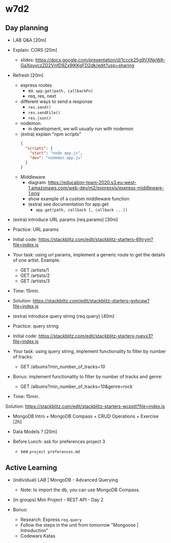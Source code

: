 

# w7d2

<!--
notes:
- include "req.params" + "req.query" today (w7d2 workload is not very high)
-->


## Day planning

- LAB Q&A [20m]

- Explain: CORS [20m]
  - slides: https://docs.google.com/presentation/d/1ccck25g9VXNxWA-GaXquyczZD2VnfD9Zx9lKKgFD2dk/edit?usp=sharing

  <!-- @todo: improve slides cors -->


- Refresh [20m]
  - express routes
    - ex. `app.get(path, callbackFn)`
    - req, res, next
  - different ways to send a response
    - `res.send()`
    - `res.sendFile()`
    - `res.json()`
  - nodemon
    - in development, we will usually run with nodemon
  - (extra) explain "npm scripts"
    ```json
    {
      "scripts": {
        "start": "node app.js",
        "dev": "nodemon app.js"
      }
    }
    ```
  - Middleware
    - diagram: https://education-team-2020.s3.eu-west-1.amazonaws.com/web-dev/m2/expressjs/express-middleware-1.png
    - show example of a custom middleware function
    - (extra) see documentation for app.get
      - `app.get(path, callback [, callback ...])`





- (extra) introduce URL params (req.params) [30m]
  <!-- why: w7d3 has a lot of contents, can be good to introduce it today -->
  
  <!-- 
  - Sample repo: https://github.com/ironhack-apr2024-theScriptSociety/iron-restaurant
  
  - Note: implement first a single route using arr.find() to find the element with id "3" (then, make it more generic)

  -->



 - Practice: URL params

  - Initial code: https://stackblitz.com/edit/stackblitz-starters-6lhrym?file=index.js
  - Your task: using url params, implement a generic route to get the details of one artist. Example:
    - GET /artists/1
    - GET /artists/2
    - GET /artists/3

  - Time: 15min.

  - Solution: https://stackblitz.com/edit/stackblitz-starters-gvhcqw?file=index.js
  
    <!-- @LT: show how they can test a route in stackblitz (ex. /artists) -->




- (extra) introduce query string (req.query) [40m]
  <!-- 
  @todo: 
  - can also be a self-guided video (haven't found any good quality video, so can record it) + exercise
  - note: it can also be as part of the afternoon activities (since today's workload is not that high)
  -->


 - Practice: query string

  - Initial code: https://stackblitz.com/edit/stackblitz-starters-ruevx3?file=index.js

  - Your task: using query string, implement functionality to filter by number of tracks:
    - GET /albums?min_number_of_tracks=10

  - Bonus: implement functionality to filter by number of tracks and genre:
    - GET /albums?min_number_of_tracks=10&genre=rock

  - Time: 15min.

  
  Solution: https://stackblitz.com/edit/stackblitz-starters-wcpstt?file=index.js
  





- MongoDB Intro + MongoDB Compass + CRUD Operations + Exercise [2h]

- Data Models ? [20m]

  <!-- 
  
  consider doing a quick intro to "Data Models" + relationships.
  (so that we're more familiar with that concept when we do relationships)
  
  -->


- Before Lunch: ask for preferences project 3
  - see `project preferences.md`



## Active Learning

<!-- @LT: tell students they may want to ask someone if they want to partner for project 3 -->

- (individual) LAB | MongoDB - Advanced Querying
  - Note: to import the db, you can use MongoDB Compass.
  
- (in groups) Mini Project - REST API - Day 2

- Bonus: 
  - Research: Express `req.query`
  - Follow the steps in the unit from tomorrow "Mongoose | Introduction"
  - Codewars Katas

<!-- 
Bonus Exercise: 
- Practice req.query

-->